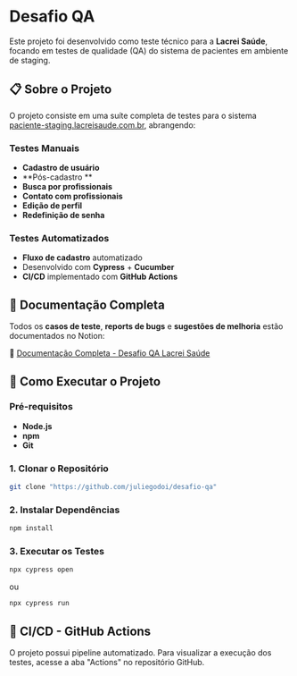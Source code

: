 # Desafio QA

Este projeto foi desenvolvido como teste técnico para a **Lacrei Saúde**, focando em testes de qualidade (QA) do sistema de pacientes em ambiente de staging.

## 📋 Sobre o Projeto

O projeto consiste em uma suíte completa de testes para o sistema [paciente-staging.lacreisaude.com.br](https://paciente-staging.lacreisaude.com.br/), abrangendo:

### Testes Manuais
- **Cadastro de usuário**
- **Pós-cadastro **
- **Busca por profissionais**
- **Contato com profissionais**
- **Edição de perfil**
- **Redefinição de senha**

### Testes Automatizados
- **Fluxo de cadastro** automatizado
- Desenvolvido com **Cypress** + **Cucumber**
- **CI/CD** implementado com **GitHub Actions**

## 📄 Documentação Completa

Todos os **casos de teste**, **reports de bugs** e **sugestões de melhoria** estão documentados no Notion:

🔗 [Documentação Completa - Desafio QA Lacrei Saúde](https://www.notion.so/Desafio-QA-Lacrei-Sa-de-08-25-2458e3cab60c80349013e6cb7b4fa8b1?source=copy_link)

## 🚀 Como Executar o Projeto

### Pré-requisitos

- **Node.js**
- **npm**
- **Git**

### 1. Clonar o Repositório
```bash
git clone "https://github.com/juliegodoi/desafio-qa"
```

### 2. Instalar Dependências
```bash
npm install
```

### 3. Executar os Testes
```bash
npx cypress open
```
ou
```bash
npx cypress run
```
##  🔄 CI/CD - GitHub Actions
O projeto possui pipeline automatizado.
Para visualizar a execução dos testes, acesse a aba "Actions" no repositório GitHub.
